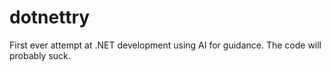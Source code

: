 # dotnettry
First ever attempt at .NET development using AI for guidance. The code will probably suck.
